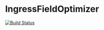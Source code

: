 IngressFieldOptimizer
=====================


[![Build Status](https://drone.io/github.com/wisthy/IngressHelper/status.png)](https://drone.io/github.com/wisthy/IngressHelper/latest)
